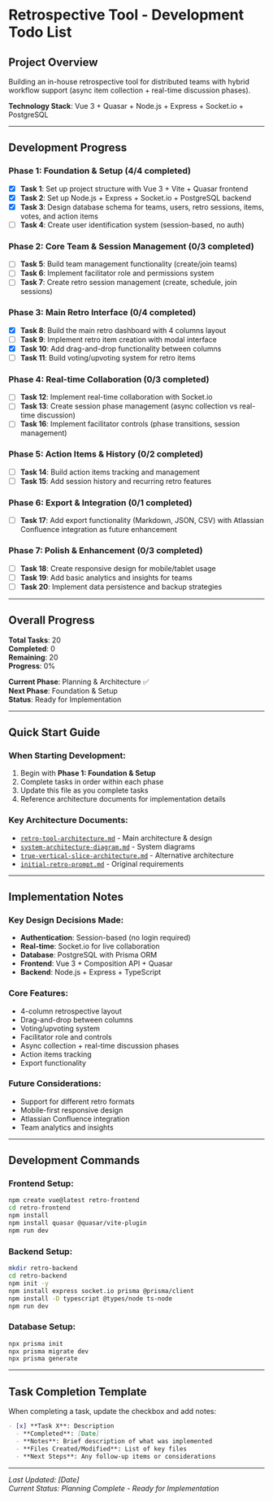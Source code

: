 # Retrospective Tool - Development Todo List

## Project Overview

Building an in-house retrospective tool for distributed teams with hybrid workflow support (async item collection + real-time discussion phases).

**Technology Stack**: Vue 3 + Quasar + Node.js + Express + Socket.io + PostgreSQL

---

## Development Progress

### Phase 1: Foundation & Setup (4/4 completed)

- [x] **Task 1**: Set up project structure with Vue 3 + Vite + Quasar frontend
- [x] **Task 2**: Set up Node.js + Express + Socket.io + PostgreSQL backend
- [x] **Task 3**: Design database schema for teams, users, retro sessions, items, votes, and action items
- [ ] **Task 4**: Create user identification system (session-based, no auth)

### Phase 2: Core Team & Session Management (0/3 completed)

- [ ] **Task 5**: Build team management functionality (create/join teams)
- [ ] **Task 6**: Implement facilitator role and permissions system
- [ ] **Task 7**: Create retro session management (create, schedule, join sessions)

### Phase 3: Main Retro Interface (0/4 completed)

- [x] **Task 8**: Build the main retro dashboard with 4 columns layout
- [ ] **Task 9**: Implement retro item creation with modal interface
- [x] **Task 10**: Add drag-and-drop functionality between columns
- [ ] **Task 11**: Build voting/upvoting system for retro items

### Phase 4: Real-time Collaboration (0/3 completed)

- [ ] **Task 12**: Implement real-time collaboration with Socket.io
- [ ] **Task 13**: Create session phase management (async collection vs real-time discussion)
- [ ] **Task 16**: Implement facilitator controls (phase transitions, session management)

### Phase 5: Action Items & History (0/2 completed)

- [ ] **Task 14**: Build action items tracking and management
- [ ] **Task 15**: Add session history and recurring retro features

### Phase 6: Export & Integration (0/1 completed)

- [ ] **Task 17**: Add export functionality (Markdown, JSON, CSV) with Atlassian Confluence integration as future enhancement

### Phase 7: Polish & Enhancement (0/3 completed)

- [ ] **Task 18**: Create responsive design for mobile/tablet usage
- [ ] **Task 19**: Add basic analytics and insights for teams
- [ ] **Task 20**: Implement data persistence and backup strategies

---

## Overall Progress

**Total Tasks**: 20  
**Completed**: 0  
**Remaining**: 20  
**Progress**: 0%

**Current Phase**: Planning & Architecture ✅  
**Next Phase**: Foundation & Setup  
**Status**: Ready for Implementation

---

## Quick Start Guide

### When Starting Development:

1. Begin with **Phase 1: Foundation & Setup**
2. Complete tasks in order within each phase
3. Update this file as you complete tasks
4. Reference architecture documents for implementation details

### Key Architecture Documents:
- [`retro-tool-architecture.md`](./docs/retro-tool-architecture.md) - Main architecture & design
- [`system-architecture-diagram.md`](.docs/system-architecture-diagram.md) - System diagrams
- [`true-vertical-slice-architecture.md`](./docs/true-vertical-slice-architecture.md) - Alternative architecture
- [`initial-retro-prompt.md`](./docs/initial-retro-prompt.md) - Original requirements

---

## Implementation Notes

### Key Design Decisions Made:

- **Authentication**: Session-based (no login required)
- **Real-time**: Socket.io for live collaboration
- **Database**: PostgreSQL with Prisma ORM
- **Frontend**: Vue 3 + Composition API + Quasar
- **Backend**: Node.js + Express + TypeScript

### Core Features:

- 4-column retrospective layout
- Drag-and-drop between columns
- Voting/upvoting system
- Facilitator role and controls
- Async collection + real-time discussion phases
- Action items tracking
- Export functionality

### Future Considerations:

- Support for different retro formats
- Mobile-first responsive design
- Atlassian Confluence integration
- Team analytics and insights

---

## Development Commands

### Frontend Setup:

```bash
npm create vue@latest retro-frontend
cd retro-frontend
npm install
npm install quasar @quasar/vite-plugin
npm run dev
```

### Backend Setup:

```bash
mkdir retro-backend
cd retro-backend
npm init -y
npm install express socket.io prisma @prisma/client
npm install -D typescript @types/node ts-node
npm run dev
```

### Database Setup:

```bash
npx prisma init
npx prisma migrate dev
npx prisma generate
```

---

## Task Completion Template

When completing a task, update the checkbox and add notes:

```markdown
- [x] **Task X**: Description
  - **Completed**: [Date]
  - **Notes**: Brief description of what was implemented
  - **Files Created/Modified**: List of key files
  - **Next Steps**: Any follow-up items or considerations
```

---

*Last Updated: [Date]*  
*Current Status: Planning Complete - Ready for Implementation*